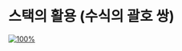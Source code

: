 # 스택의 활용 (수식의 괄호 쌍)
[![100%](https://progress-bar.dev/0/?scale=5&title=progress&width=500&color=babaca&suffix=/5)](https://www.acmicpc.net/workbook/view/7312)

